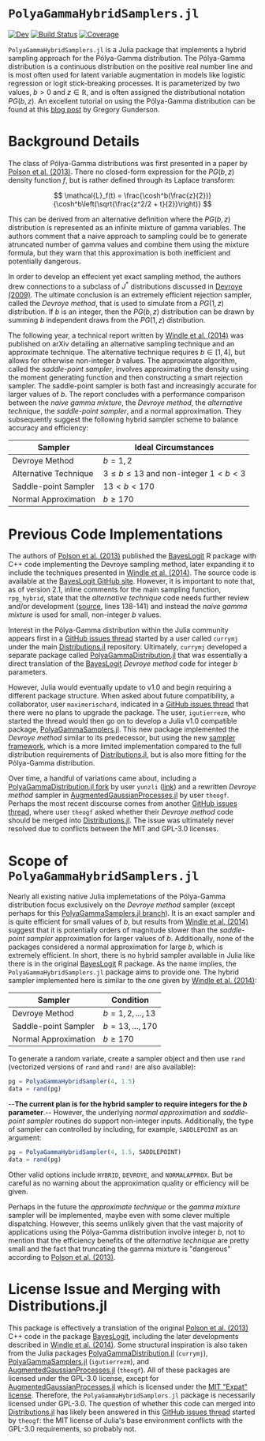 # `PolyaGammaHybridSamplers.jl`

[![Dev](https://img.shields.io/badge/docs-dev-blue.svg)](https://wzhorton.github.io/PolyaGammaHybridSamplers.jl/)
[![Build Status](https://github.com/wzhorton/PolyaGammaHybridSamplers.jl/actions/workflows/CI.yml/badge.svg?branch=main)](https://github.com/wzhorton/PolyaGammaHybridSamplers.jl/actions/workflows/CI.yml?query=branch%3Amain)
[![Coverage](https://codecov.io/gh/wzhorton/PolyaGammaHybridSamplers.jl/branch/main/graph/badge.svg)](https://codecov.io/gh/wzhorton/PolyaGammaHybridSamplers.jl)


`PolyaGammaHybridSamplers.jl` is a Julia package that implements a hybrid sampling approach for the Pólya-Gamma distribution. The Pólya-Gamma distribution is a continuous distribution on the positive real number line and is most often used for latent variable augmentation in models like logistic regression or logit stick-breaking processes. It is parameterized by two values, $b > 0$ and $z\in\mathbb{R}$, and is often assigned the distributional notation $PG(b,z)$. An excellent tutorial on using the Pólya-Gamma distribution can be found at this [blog post](https://gregorygundersen.com/blog/2019/09/20/polya-gamma/) by Gregory Gunderson.

# Background Details

The class of Pólya-Gamma distributions was first presented in a paper by [Polson et al. (2013)](http://www.tandfonline.com/doi/abs/10.1080/01621459.2013.829001). There no closed-form expression for the $PG(b,z)$ density function $f$, but is rather defined through its Laplace transform: 

$$
\mathcal{L}_f(t) = \frac{\cosh^b(\frac{z}{2})}{\cosh^b\left(\sqrt{\frac{z^2/2 + t}{2}}\right)}
$$

This can be derived from an alternative definition where the $PG(b,z)$ distribution is represented as an infinite mixture of gamma variables. The authors comment that a naive approach to sampling could be to generate atruncated number of gamma values and combine them using the mixture formula, but they warn that this approximation is both inefficient and potentially dangerous. 

In order to develop an effecient yet exact sampling method, the authors drew connections to a subclass of $J^*$ distributions discussed in [Devroye (2009)](https://www.sciencedirect.com/science/article/pii/S0167715209002867). The ultimate conclusion is an extremely efficient rejection sampler, called the *Devroye method*, that is used to simulate from a $PG(1,z)$ distribution. If $b$ is an integer, then the $PG(b,z)$ distribution can be drawn by summing $b$ independent draws from the $PG(1,z)$ distribution.

The following year, a technical report written by [Windle et al. (2014)](https://arxiv.org/abs/1405.0506) was published on arXiv detailing an alternative sampling technique and an approximate technique. The alternative technique requires $b\in[1,4]$, but allows for otherwise non-integer $b$ values. The approximate algorithm, called the *saddle-point sampler*, involves approximating the density using the moment generating function and then constructing a smart rejection sampler. The saddle-point sampler is both fast and increasingly accurate for larger values of $b$. The report concludes with a performance comparison between the *naive gamma mixture*, the *Devroye method*, the *alternative technique*, the *saddle-point sampler*, and a normal approximation. They subsequently suggest the following hybrid sampler scheme to balance accuracy and efficiency:

| Sampler | Ideal Circumstances |
| --- | --- |
| Devroye Method | $b = 1,2$ |
| Alternative Technique | $3 \le b \le 13$ and non-integer $1 < b < 3$ |
| Saddle-point Sampler| $13 < b < 170$ |
| Normal Approximation | $b \ge 170$ |

# Previous Code Implementations

The authors of [Polson et al. (2013)](http://www.tandfonline.com/doi/abs/10.1080/01621459.2013.829001) published the [BayesLogit](https://cran.r-project.org/web/packages/BayesLogit/index.html) R package with C++ code implementing the Devroye sampling method, later expanding it to include the techniques presented in [Windle et al. (2014)](https://arxiv.org/abs/1405.0506). The source code is available at the [BayesLogit GitHub site](https://github.com/jwindle/BayesLogit). However, it is important to note that, as of version 2.1, inline comments for the main sampling function, `rpg_hybrid`, state that the *alternative technique* code needs further review and/or development ([source](https://github.com/jwindle/BayesLogit/blob/master/src/polyagamma_wrapper.cpp), lines 138-141) and instead the *naive gamma mixture* is used for small, non-integer $b$ values.

Interest in the Pólya-Gamma distribution within the Julia community appears first in a [GitHub issues thread](https://github.com/JuliaStats/Distributions.jl/issues/685) started by a user called `currymj` under the main [Distributions.jl](https://github.com/JuliaStats/Distributions.jl/) repository. Ultimately, `currymj` developed a separate package called [PolyaGammaDistribution.jl](https://github.com/currymj/PolyaGammaDistribution.jl) that was essentially a direct translation of the [BayesLogit](https://cran.r-project.org/web/packages/BayesLogit/index.html) *Devroye method* code for integer $b$ parameters.

However, Julia would eventually update to v1.0 and begin requiring a different package structure. When asked about future compatibility, a collaborator, user `maximerischard`, indicated in a [GitHub issues thread](https://github.com/currymj/PolyaGammaDistribution.jl/issues/3) that there were no plans to upgrade the package. The user, `igutierrezm`, who started the thread would then go on to develop a Julia v1.0 compatible package, [PolyaGammaSamplers.jl](https://github.com/igutierrezm/PolyaGammaSamplers.jl). This new package implemented the *Devroye method* similar to its predecessor, but using the new [sampler framework](https://juliastats.org/Distributions.jl/stable/extends/#Create-New-Samplers-and-Distributions), which is a more limited implementation compared to the full distribution requirements of [Distributions.jl](https://github.com/JuliaStats/Distributions.jl/), but is also more fitting for the Pólya-Gamma distribution.

Over time, a handful of variations came about, including a [PolyaGammaDistribution.jl fork](https://github.com/currymj/PolyaGammaDistribution.jl/forks) by user `yunzli` ([link](https://github.com/yunzli/PolyaGammaDistribution.jl)) and a rewritten *Devroye method* sampler in [AugmentedGaussianProcesses.jl](https://github.com/theogf/AugmentedGaussianProcesses.jl) by user `theogf`. Perhaps the most recent discourse comes from another [GitHub issues thread](https://github.com/JuliaStats/Distributions.jl/issues/1440), where user `theogf` asked whether their *Devroye method* code should be merged into [Distributions.jl](https://github.com/JuliaStats/Distributions.jl/). The issue was ultimately never resolved due to conflicts between the MIT and GPL-3.0 licenses.

# Scope of `PolyaGammaHybridSamplers.jl`

Nearly all existing native Julia implemetations of the Pólya-Gamma distribution focus exclusively on the *Devroye method* sampler (except perhaps for this [PolyaGammaSamplers.jl branch](https://github.com/igutierrezm/PolyaGammaSamplers.jl/tree/sp-approximation)). It is an exact sampler and is quite efficient for small values of $b$, but results from [Windle et al. (2014)](https://arxiv.org/abs/1405.0506) suggest that it is potentially orders of magnitude slower than the *saddle-point sampler* approximation for larger values of $b$. Additionally, none of the packages considered a normal approximation for large $b$, which is extremely efficient. In short, there is no hybrid sampler available in Julia like there is in the original [BayesLogit](https://cran.r-project.org/web/packages/BayesLogit/index.html) R package. As the name implies, the `PolyaGammaHybridSamplers.jl` package aims to provide one. The hybrid sampler implemented here is similar to the one given by [Windle et al. (2014)](https://arxiv.org/abs/1405.0506): 

| Sampler | Condition |
| --- | --- |
| Devroye Method | $b = 1,2,...,13$ |
| Saddle-point Sampler| $b = 13,..., 170$ |
| Normal Approximation | $b \ge 170$ |

To generate a random variate, create a sampler object and then use `rand` (vectorized versions of `rand` and `rand!` are also available):

```julia
pg = PolyaGammaHybridSampler(4, 1.5)
data = rand(pg)
```

--**The current plan is for the hybrid sampler to require integers for the $b$ parameter**.-- However, the underlying *normal approximation* and *saddle-point sampler* routines do support non-integer inputs. Additionally, the type of sampler can controlled by including, for example, `SADDLEPOINT` as an argument: 

```julia
pg = PolyaGammaHybridSampler(4, 1.5, SADDLEPOINT)
data = rand(pg)
```
Other valid options include `HYBRID`, `DEVROYE`, and `NORMALAPPROX`. But be careful as no warning about the approximation quality or efficiency will be given.

Perhaps in the future the *approximate technique* or the *gamma mixture* sampler will be implemented, maybe even with some clever multiple dispatching. However, this seems unlikely given that the vast majority of applications using the Pólya-Gamma distribution involve integer $b$, not to mention that the efficiency benefits of the *alternative technique* are pretty small and the fact that truncating the gamma mixture is "dangerous" according to [Polson et al. (2013)](http://www.tandfonline.com/doi/abs/10.1080/01621459.2013.829001).


# License Issue and Merging with Distributions.jl

This package is effectively a translation of the original [Polson et al. (2013)](http://www.tandfonline.com/doi/abs/10.1080/01621459.2013.829001) C++ code in the  package [BayesLogit](https://cran.r-project.org/web/packages/BayesLogit/index.html), including the later developments described in [Windle et al. (2014)](https://arxiv.org/abs/1405.0506). Some structural inspiration is also taken from the Julia packages [PolyaGammaDistribution.jl](https://github.com/currymj/PolyaGammaDistribution.jl) (`currymj`), [PolyaGammaSamplers.jl](https://github.com/igutierrezm/PolyaGammaSamplers.jl) (`igutierrezm`), and [AugmentedGaussianProcesses.jl](https://github.com/theogf/AugmentedGaussianProcesses.jl) (`theogf`). All of these packages are licensed under the GPL-3.0 license, except for [AugmentedGaussianProcesses.jl](https://github.com/theogf/AugmentedGaussianProcesses.jl) which is licensed under the [MIT "Expat" license](https://github.com/theogf/AugmentedGaussianProcesses.jl/blob/master/LICENSE.md). Therefore, the `PolyaGammaHybridSamplers.jl` package is necessarily licensed under GPL-3.0. The question of whether this code can merged into [Distributions.jl](https://github.com/JuliaStats/Distributions.jl/) has likely been answered in this [GitHub issues thread](https://github.com/JuliaStats/Distributions.jl/issues/1440) started by `theogf`: the MIT license of Julia's base environment conflicts with the GPL-3.0 requirements, so probably not.
